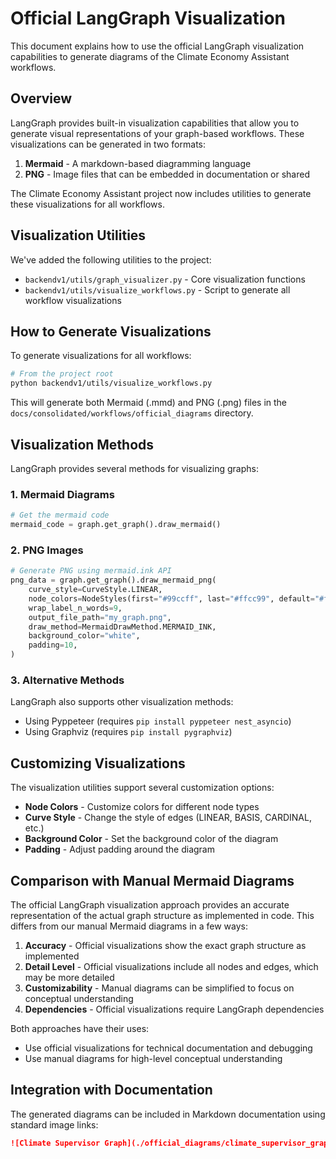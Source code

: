 # Official LangGraph Visualization

This document explains how to use the official LangGraph visualization capabilities to generate diagrams of the Climate Economy Assistant workflows.

## Overview

LangGraph provides built-in visualization capabilities that allow you to generate visual representations of your graph-based workflows. These visualizations can be generated in two formats:

1. **Mermaid** - A markdown-based diagramming language
2. **PNG** - Image files that can be embedded in documentation or shared

The Climate Economy Assistant project now includes utilities to generate these visualizations for all workflows.

## Visualization Utilities

We've added the following utilities to the project:

- `backendv1/utils/graph_visualizer.py` - Core visualization functions
- `backendv1/utils/visualize_workflows.py` - Script to generate all workflow visualizations

## How to Generate Visualizations

To generate visualizations for all workflows:

```bash
# From the project root
python backendv1/utils/visualize_workflows.py
```

This will generate both Mermaid (.mmd) and PNG (.png) files in the `docs/consolidated/workflows/official_diagrams` directory.

## Visualization Methods

LangGraph provides several methods for visualizing graphs:

### 1. Mermaid Diagrams

```python
# Get the mermaid code
mermaid_code = graph.get_graph().draw_mermaid()
```

### 2. PNG Images

```python
# Generate PNG using mermaid.ink API
png_data = graph.get_graph().draw_mermaid_png(
    curve_style=CurveStyle.LINEAR,
    node_colors=NodeStyles(first="#99ccff", last="#ffcc99", default="#f2f0ff"),
    wrap_label_n_words=9,
    output_file_path="my_graph.png",
    draw_method=MermaidDrawMethod.MERMAID_INK,
    background_color="white",
    padding=10,
)
```

### 3. Alternative Methods

LangGraph also supports other visualization methods:

- Using Pyppeteer (requires `pip install pyppeteer nest_asyncio`)
- Using Graphviz (requires `pip install pygraphviz`)

## Customizing Visualizations

The visualization utilities support several customization options:

- **Node Colors** - Customize colors for different node types
- **Curve Style** - Change the style of edges (LINEAR, BASIS, CARDINAL, etc.)
- **Background Color** - Set the background color of the diagram
- **Padding** - Adjust padding around the diagram

## Comparison with Manual Mermaid Diagrams

The official LangGraph visualization approach provides an accurate representation of the actual graph structure as implemented in code. This differs from our manual Mermaid diagrams in a few ways:

1. **Accuracy** - Official visualizations show the exact graph structure as implemented
2. **Detail Level** - Official visualizations include all nodes and edges, which may be more detailed
3. **Customizability** - Manual diagrams can be simplified to focus on conceptual understanding
4. **Dependencies** - Official visualizations require LangGraph dependencies

Both approaches have their uses:
- Use official visualizations for technical documentation and debugging
- Use manual diagrams for high-level conceptual understanding

## Integration with Documentation

The generated diagrams can be included in Markdown documentation using standard image links:

```markdown
![Climate Supervisor Graph](./official_diagrams/climate_supervisor_graph.png)
```
